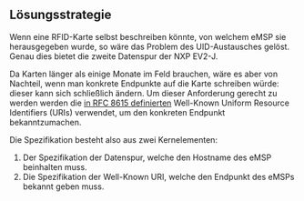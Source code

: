 ## Lösungsstrategie

Wenn eine RFID-Karte selbst beschreiben könnte, von welchem eMSP sie herausgegeben wurde, so wäre das Problem des UID-Austausches gelöst. Genau dies bietet die zweite Datenspur der NXP EV2-J.

Da Karten länger als einige Monate im Feld brauchen, wäre es aber von Nachteil, wenn man konkrete Endpunkte auf die Karte schreiben würde: dieser kann sich schließlich ändern. Um dieser Anforderung gerecht zu werden werden die [in RFC 8615 definierten](https://tools.ietf.org/html/rfc8615) Well-Known Uniform Resource Identifiers (URIs) verwendet, um den konkreten Endpunkt bekanntzumachen.

Die Spezifikation besteht also aus zwei Kernelementen:

1) Der Spezifikation der Datenspur, welche den Hostname des eMSP beinhalten muss.
2) Die Spezifikation der Well-Known URI, welche den Endpunkt des eMSPs bekannt geben muss.


